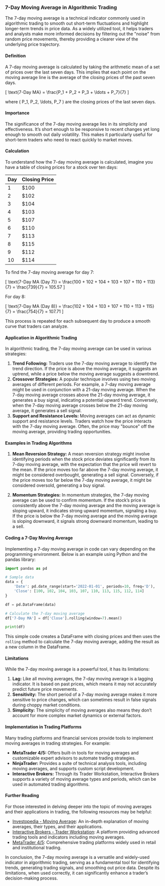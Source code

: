 ### 7-Day Moving Average in Algorithmic Trading

The 7-day moving average is a technical indicator commonly used in algorithmic trading to smooth out short-term fluctuations and highlight longer-term trends in price data. As a widely utilized tool, it helps traders and analysts make more informed decisions by filtering out the "noise" from random price movements, thereby providing a clearer view of the underlying price trajectory.

#### Definition

A 7-day moving average is calculated by taking the arithmetic mean of a set of prices over the last seven days. This implies that each point on the moving average line is the average of the closing prices of the past seven days. 

\[ \text{7-Day MA} = \frac{P_1 + P_2 + P_3 + \ldots + P_7}{7} \]

where \( P_1, P_2, \ldots, P_7 \) are the closing prices of the last seven days.

#### Importance

The significance of the 7-day moving average lies in its simplicity and effectiveness. It’s short enough to be responsive to recent changes yet long enough to smooth out daily volatility. This makes it particularly useful for short-term traders who need to react quickly to market moves.

#### Calculation

To understand how the 7-day moving average is calculated, imagine you have a table of closing prices for a stock over ten days:

| Day  | Closing Price |
|------|---------------|
| 1    | $100          |
| 2    | $102          |
| 3    | $104          |
| 4    | $103          |
| 5    | $107          |
| 6    | $110          |
| 7    | $113          |
| 8    | $115          |
| 9    | $112          |
| 10   | $114          |

To find the 7-day moving average for day 7:

\[ \text{7-Day MA (Day 7)} = \frac{100 + 102 + 104 + 103 + 107 + 110 + 113}{7} = \frac{739}{7} = 105.57 \]

For day 8:

\[ \text{7-Day MA (Day 8)} = \frac{102 + 104 + 103 + 107 + 110 + 113 + 115}{7} = \frac{754}{7} = 107.71 \]

This process is repeated for each subsequent day to produce a smooth curve that traders can analyze.

#### Application in Algorithmic Trading

In algorithmic trading, the 7-day moving average can be used in various strategies:

1. **Trend Following:** Traders use the 7-day moving average to identify the trend direction. If the price is above the moving average, it suggests an uptrend, while a price below the moving average suggests a downtrend.
2. **Crossover Strategies:** A popular technique involves using two moving averages of different periods. For example, a 7-day moving average might be used in conjunction with a 21-day moving average. When the 7-day moving average crosses above the 21-day moving average, it generates a buy signal, indicating a potential upward trend. Conversely, when the 7-day moving average crosses below the 21-day moving average, it generates a sell signal.
3. **Support and Resistance Levels:** Moving averages can act as dynamic support and resistance levels. Traders watch how the price interacts with the 7-day moving average. Often, the price may "bounce" off the moving average, providing trading opportunities.

#### Examples in Trading Algorithms

1. **Mean Reversion Strategy:** A mean reversion strategy might involve identifying periods when the stock price deviates significantly from its 7-day moving average, with the expectation that the price will revert to the mean. If the price moves too far above the 7-day moving average, it might be considered overbought, generating a sell signal. Conversely, if the price moves too far below the 7-day moving average, it might be considered oversold, generating a buy signal.
   
2. **Momentum Strategies:** In momentum strategies, the 7-day moving average can be used to confirm momentum. If the stock’s price is consistently above the 7-day moving average and the moving average is sloping upward, it indicates strong upward momentum, signaling a buy. If the price is below the 7-day moving average and the moving average is sloping downward, it signals strong downward momentum, leading to a sell.

#### Coding a 7-Day Moving Average

Implementing a 7-day moving average in code can vary depending on the programming environment. Below is an example using Python and the pandas library:

```python
import pandas as pd

# Sample data
data = {
    'Date': pd.date_range(start='2022-01-01', periods=10, freq='D'),
    'Close': [100, 102, 104, 103, 107, 110, 113, 115, 112, 114]
}

df = pd.DataFrame(data)

# Calculate the 7-day moving average
df['7-Day MA'] = df['Close'].rolling(window=7).mean()

print(df)
```

This simple code creates a DataFrame with closing prices and then uses the `rolling` method to calculate the 7-day moving average, adding the result as a new column in the DataFrame.

#### Limitations

While the 7-day moving average is a powerful tool, it has its limitations:

1. **Lag:** Like all moving averages, the 7-day moving average is a lagging indicator. It is based on past prices, which means it may not accurately predict future price movements.
2. **Sensitivity:** The short period of a 7-day moving average makes it more sensitive to price changes, which can sometimes result in false signals during choppy market conditions.
3. **Simplicity:** The simplicity of moving averages also means they don’t account for more complex market dynamics or external factors.

#### Implementation in Trading Platforms

Many trading platforms and financial services provide tools to implement moving averages in trading strategies. For example:

- **MetaTrader 4/5:** Offers built-in tools for moving averages and customizable expert advisors to automate trading strategies.
- **NinjaTrader:** Provides a suite of technical analysis tools, including moving averages, and supports custom script development.
- **Interactive Brokers:** Through its Trader Workstation, Interactive Brokers supports a variety of moving average types and periods, which can be used in automated trading algorithms.

#### Further Reading

For those interested in delving deeper into the topic of moving averages and their applications in trading, the following resources may be helpful:

- [Investopedia - Moving Average](https://www.investopedia.com/terms/m/movingaverage.asp): An in-depth explanation of moving averages, their types, and their applications.
- [Interactive Brokers - Trader Workstation](https://www.interactivebrokers.com/en/index.php?f=14099): A platform providing advanced trading tools and indicators including moving averages.
- [MetaTrader 4/5](https://www.metatrader4.com/): Comprehensive trading platforms widely used in retail and institutional trading.

In conclusion, the 7-day moving average is a versatile and widely-used indicator in algorithmic trading, serving as a fundamental tool for identifying trends, generating trading signals, and smoothing out price data. Despite its limitations, when used correctly, it can significantly enhance a trader’s decision-making process.
